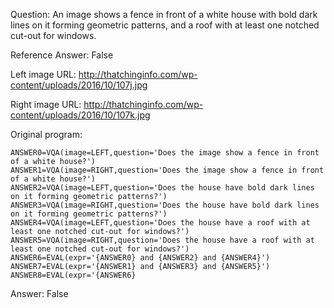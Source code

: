 Question: An image shows a fence in front of a white house with bold dark lines on it forming geometric patterns, and a roof with at least one notched cut-out for windows.

Reference Answer: False

Left image URL: http://thatchinginfo.com/wp-content/uploads/2016/10/107j.jpg

Right image URL: http://thatchinginfo.com/wp-content/uploads/2016/10/107k.jpg

Original program:

```
ANSWER0=VQA(image=LEFT,question='Does the image show a fence in front of a white house?')
ANSWER1=VQA(image=RIGHT,question='Does the image show a fence in front of a white house?')
ANSWER2=VQA(image=LEFT,question='Does the house have bold dark lines on it forming geometric patterns?')
ANSWER3=VQA(image=RIGHT,question='Does the house have bold dark lines on it forming geometric patterns?')
ANSWER4=VQA(image=LEFT,question='Does the house have a roof with at least one notched cut-out for windows?')
ANSWER5=VQA(image=RIGHT,question='Does the house have a roof with at least one notched cut-out for windows?')
ANSWER6=EVAL(expr='{ANSWER0} and {ANSWER2} and {ANSWER4}')
ANSWER7=EVAL(expr='{ANSWER1} and {ANSWER3} and {ANSWER5}')
ANSWER8=EVAL(expr='{ANSWER6}
```
Answer: False

